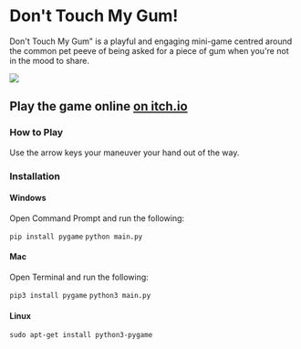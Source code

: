 
# Don't Touch My Gum!

Don't Touch My Gum" is a playful and engaging mini-game centred around the common pet peeve of being asked for a piece of gum when you're not in the mood to share. 

![](https://github.com/GiovanAaron/dont-touch-my-gum/blob/main/data/assets/tutorial/small%20preview.gif?raw=true)

## Play the game online [on itch.io](https://giovanaaron.itch.io/dont-touch-my-gum-cv)

### How to Play

Use the arrow keys your maneuver your hand out of the way.

### Installation
#### Windows
Open Command Prompt and run the following:

`pip install pygame`
`python main.py`

#### Mac
Open Terminal and run the following:

`pip3 install pygame`
`python3 main.py`

#### Linux

`sudo apt-get install python3-pygame`

